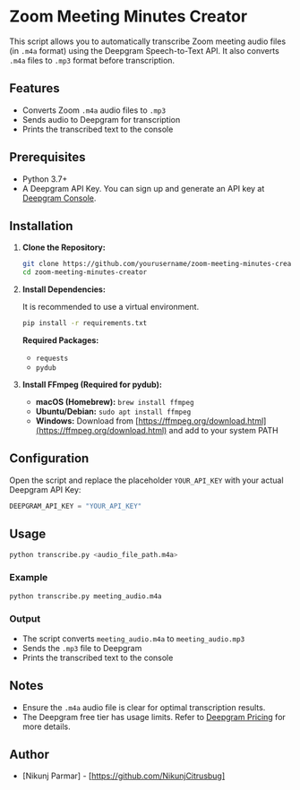 # Zoom Meeting Minutes Creator

This script allows you to automatically transcribe Zoom meeting audio files (in `.m4a` format) using the Deepgram Speech-to-Text API. It also converts `.m4a` files to `.mp3` format before transcription.

## Features

- Converts Zoom `.m4a` audio files to `.mp3`
- Sends audio to Deepgram for transcription
- Prints the transcribed text to the console

## Prerequisites

- Python 3.7+
- A Deepgram API Key. You can sign up and generate an API key at [Deepgram Console](https://console.deepgram.com/).

## Installation

1. **Clone the Repository:**

   ```bash
   git clone https://github.com/yourusername/zoom-meeting-minutes-creator.git
   cd zoom-meeting-minutes-creator


2. **Install Dependencies:**

   It is recommended to use a virtual environment.

   ```bash
   pip install -r requirements.txt
   ```

   **Required Packages:**

   * `requests`
   * `pydub`

3. **Install FFmpeg (Required for pydub):**

   * **macOS (Homebrew):** `brew install ffmpeg`
   * **Ubuntu/Debian:** `sudo apt install ffmpeg`
   * **Windows:** Download from [https://ffmpeg.org/download.html](https://ffmpeg.org/download.html) and add to your system PATH

## Configuration

Open the script and replace the placeholder `YOUR_API_KEY` with your actual Deepgram API Key:

```python
DEEPGRAM_API_KEY = "YOUR_API_KEY"
```

## Usage

```bash
python transcribe.py <audio_file_path.m4a>
```

### Example

```bash
python transcribe.py meeting_audio.m4a
```

### Output

* The script converts `meeting_audio.m4a` to `meeting_audio.mp3`
* Sends the `.mp3` file to Deepgram
* Prints the transcribed text to the console

## Notes

* Ensure the `.m4a` audio file is clear for optimal transcription results.
* The Deepgram free tier has usage limits. Refer to [Deepgram Pricing](https://deepgram.com/pricing) for more details.

## Author

* \[Nikunj Parmar] - \[https://github.com/NikunjCitrusbug]


